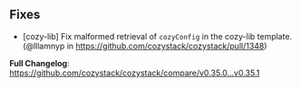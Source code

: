 
<!--
https://github.com/cozystack/cozystack/releases/tag/v0.35.1
-->

## Fixes

* [cozy-lib] Fix malformed retrieval of `cozyConfig` in the cozy-lib template. (@lllamnyp in https://github.com/cozystack/cozystack/pull/1348)

**Full Changelog**: https://github.com/cozystack/cozystack/compare/v0.35.0...v0.35.1

